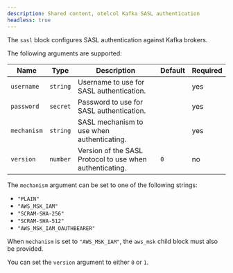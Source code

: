 ```yaml
---
description: Shared content, otelcol Kafka SASL authentication
headless: true
---
```


The `sasl` block configures SASL authentication against Kafka brokers.

The following arguments are supported:

Name        | Type     | Description                                              | Default | Required
------------|----------|----------------------------------------------------------|---------|---------
`username`  | `string` | Username to use for SASL authentication.                 |         | yes
`password`  | `secret` | Password to use for SASL authentication.                 |         | yes
`mechanism` | `string` | SASL mechanism to use when authenticating.               |         | yes
`version`   | `number` | Version of the SASL Protocol to use when authenticating. | `0`     | no

The `mechanism` argument can be set to one of the following strings:

* `"PLAIN"`
* `"AWS_MSK_IAM"`
* `"SCRAM-SHA-256"`
* `"SCRAM-SHA-512"`
* `"AWS_MSK_IAM_OAUTHBEARER"`

When `mechanism` is set to `"AWS_MSK_IAM"`, the `aws_msk` child block must also be provided.

You can set the `version` argument to either `0` or `1`.
